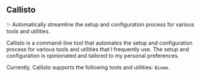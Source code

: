 ## Callisto

✨ Automatically streamline the setup and configuration process for various tools and utilities.

Callisto is a command-line tool that automates the setup and configuration process for various tools and utilities that I frequently use. The setup and configuration is opinionated and tailored to my personal preferences.

Currently, Callisto supports the following tools and utilities: `Biome`.